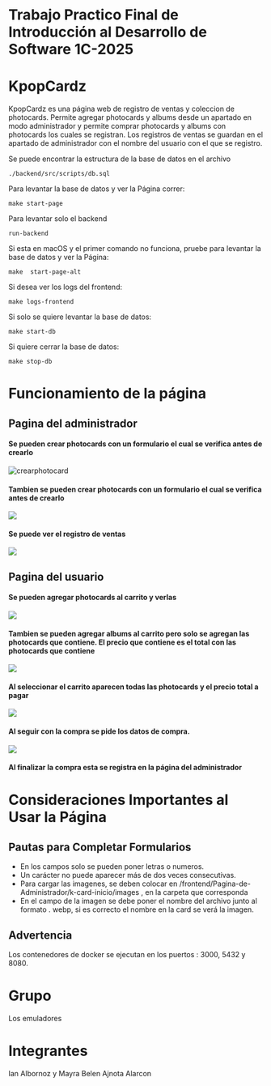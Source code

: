 # Trabajo Practico Final de Introducción al Desarrollo de Software 1C-2025

# KpopCardz

KpopCardz es una página web de registro de ventas y coleccion de photocards. Permite agregar photocards y albums desde un apartado en modo administrador y permite comprar photocards y albums con photocards los cuales se registran. Los registros de ventas se guardan en el apartado de administrador con el nombre del usuario con el que se registro.


Se puede encontrar la estructura de la base de datos en el archivo

```
./backend/src/scripts/db.sql
```

Para levantar la base de datos y ver la Página correr:

```
make start-page
```

Para levantar solo el backend 
```
run-backend
```

Si esta en macOS y el primer comando no funciona, pruebe para levantar la base de datos y ver la Página:

```
make  start-page-alt
```

Si desea ver los logs del frontend:

```
make logs-frontend
```

Si solo se quiere levantar la base de datos:

```
make start-db
```

Si quiere cerrar la base de datos:

```
make stop-db
```

# Funcionamiento de la página
## Pagina del administrador
#### Se pueden crear photocards con un formulario el cual se verifica antes de crearlo
![crearphotocard](crearPhotocard.png)
#### Tambien se pueden crear photocards con un formulario el cual se verifica antes de crearlo
![](crearAlbum.png)
#### Se puede ver el registro de ventas
![](registroVentas.png)

## Pagina del usuario
#### Se pueden agregar photocards al carrito y verlas
![](photocardsUsuario.png)
#### Tambien se pueden agregar albums al carrito pero solo se agregan las photocards que contiene. El precio que contiene es el total con las photocards que contiene
![](AlbumsUsuario.png)
#### Al seleccionar el carrito aparecen todas las photocards y el precio total a pagar
![](carritoUsuario.png)
#### Al seguir con la compra se pide los datos de compra.
![](procesoCompra.png)
#### Al finalizar la compra esta se registra en la página del administrador



# Consideraciones Importantes al Usar la Página

## Pautas para Completar Formularios

- En los campos solo se pueden poner letras o numeros.
- Un carácter no puede aparecer más de dos veces consecutivas.
- Para cargar las imagenes, se deben colocar en /frontend/Pagina-de-Administrador/k-card-inicio/images , en la carpeta que corresponda
- En el campo de la imagen se debe poner el nombre del archivo junto al formato . webp, si es correcto el nombre en la card se verá la imagen.

## Advertencia

Los contenedores de docker se ejecutan en los puertos : 3000, 5432 y 8080.

# Grupo

Los emuladores

# Integrantes

Ian Albornoz y Mayra Belen Ajnota Alarcon
